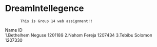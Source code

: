 # DreamIntellegence

           This is Group 14 web assignment!!
   Name                           ID   
1.Bethelhem Neguse             1201186
2.Nahom Fereja                 1207434
3.Tebibu Solomon               1207330